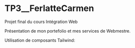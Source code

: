 # TP3__FerlatteCarmen
Projet final du cours Intégration Web

Présentation de mon portefolio et mes services de Webmestre.

Utilisation de composants Tailwind:


